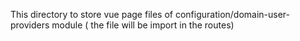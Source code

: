 This directory to store vue page files of configuration/domain-user-providers module ( the file will be import in the routes)
